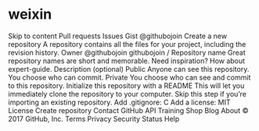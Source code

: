 # weixin
Skip to content   Pull requests Issues Gist  @githubojoin Create a new repository A repository contains all the files for your project, including the revision history.  Owner @githubojoin githubojoin  / Repository name  Great repository names are short and memorable. Need inspiration? How about expert-guide.  Description (optional)   Public Anyone can see this repository. You choose who can commit.  Private You choose who can see and commit to this repository.  Initialize this repository with a README This will let you immediately clone the repository to your computer. Skip this step if you’re importing an existing repository. Add .gitignore: C   Add a license: MIT License  Create repository Contact GitHub API Training Shop Blog About © 2017 GitHub, Inc. Terms Privacy Security Status Help
